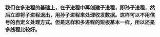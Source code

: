 ### 我们在多进程的基础上，在子进程中再创建子进程，即孙子进程，然后立即将子进程退出，用孙子进程来处理收发数据。这样可以不用信号的自定义处理方式。但是这样和多进程的短板基本一样，所以还是多线程比较好。
